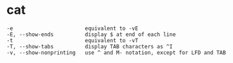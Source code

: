 # cat


    -e                       equivalent to -vE
    -E, --show-ends          display $ at end of each line
    -t                       equivalent to -vT
    -T, --show-tabs          display TAB characters as ^I
    -v, --show-nonprinting   use ^ and M- notation, except for LFD and TAB
